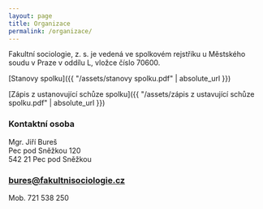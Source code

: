 ```yaml
---
layout: page
title: Organizace
permalink: /organizace/
---
```


Fakultní sociologie, z. s. je vedená ve spolkovém rejstříku u Městského soudu v Praze v oddílu L, vložce číslo 70600.

[Stanovy spolku]({{ "/assets/stanovy spolku.pdf" | absolute_url }})

[Zápis z ustanovující schůze spolku]({{ "/assets/zápis z ustavující schůze spolku.pdf" | absolute_url }})

### Kontaktní osoba

Mgr. Jiří Bureš</br>
Pec pod Sněžkou 120</br>
542 21 Pec pod Sněžkou</br>
### bures@fakultnisociologie.cz</br>
Mob. 721 538 250


